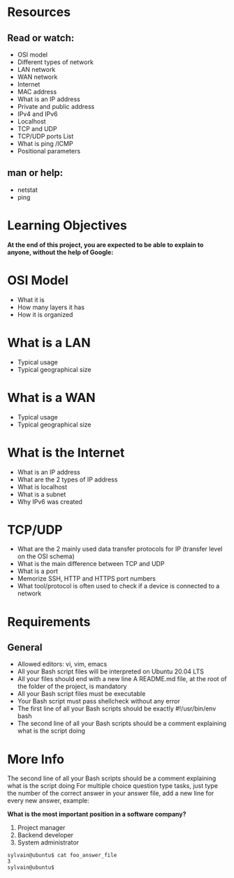 # Resources
## Read or watch:

* OSI model
* Different types of network
* LAN network
* WAN network
* Internet
* MAC address
* What is an IP address
* Private and public address
* IPv4 and IPv6
* Localhost
* TCP and UDP
* TCP/UDP ports List
* What is ping /ICMP
* Positional parameters

## man or help:

* netstat
* ping

# Learning Objectives
**At the end of this project, you are expected to be able to explain to anyone, without the help of Google:**

# OSI Model
* What it is
* How many layers it has
* How it is organized

# What is a LAN
* Typical usage
* Typical geographical size

# What is a WAN
* Typical usage
* Typical geographical size

# What is the Internet
* What is an IP address
* What are the 2 types of IP address
* What is localhost
* What is a subnet
* Why IPv6 was created

# TCP/UDP
* What are the 2 mainly used data transfer protocols for IP (transfer level on the OSI schema)
* What is the main difference between TCP and UDP
* What is a port
* Memorize SSH, HTTP and HTTPS port numbers
* What tool/protocol is often used to check if a device is connected to a network

# Requirements

## General
* Allowed editors: vi, vim, emacs
* All your Bash script files will be interpreted on Ubuntu 20.04 LTS
* All your files should end with a new line
A README.md file, at the root of the folder of the project, is mandatory
* All your Bash script files must be executable
* Your Bash script must pass shellcheck without any error
* The first line of all your Bash scripts should be exactly #!/usr/bin/env bash
* The second line of all your Bash scripts should be a comment explaining what is the script doing

# More Info
The second line of all your Bash scripts should be a comment explaining what is the script doing
For multiple choice question type tasks, just type the number of the correct answer in your answer file, add a new line for every new answer, example:

**What is the most important position in a software company?**

1. Project manager
2. Backend developer
3. System administrator

```
sylvain@ubuntu$ cat foo_answer_file
3
sylvain@ubuntu$
```
